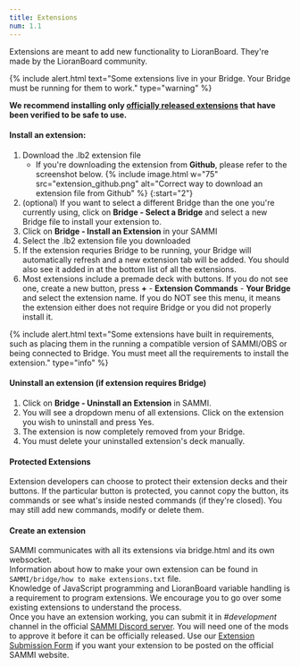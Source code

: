 ```yaml
---
title: Extensions
num: 1.1
---
```


Extensions are meant to add new functionality to LioranBoard. They're made by the LioranBoard community.

{% include alert.html text="Some extensions live in your Bridge. Your Bridge must be running for them to work." type="warning" %} 

**We recommend installing only [officially released extensions](/extensions) that have been verified to be safe to use.**

#### Install an extension:

1. Download the .lb2 extension file
   - If you're downloading the extension from **Github**, please refer to the screenshot below.
   {% include image.html w="75" src="extension_github.png" alt="Correct way to download an extension file from Github" %}
{:start="2"}
2. (optional) If you want to select a different Bridge than the one you're currently using, click on **Bridge - Select a Bridge** and select a new Bridge file to install your extension to.
2. Click on **Bridge - Install an Extension** in your SAMMI
3. Select the .lb2 extension file you downloaded
4. If the extension requries Bridge to be running, your Bridge will automatically refresh and a new extension tab will be added. You should also see it added in at the bottom list of all the extensions.
6. Most extensions include a premade deck with buttons. If you do not see one, create a new button, press **+** - **Extension Commands** - **Your Bridge** and select the extension name. If you do NOT see this menu, it means the extension either does not require Bridge or you did not properly install it.

{% include alert.html text="Some extensions have built in requirements, such as placing them in the running a compatible version of SAMMI/OBS or being connected to Bridge. You must meet all the requirements to install the extension." type="info" %} 

#### Uninstall an extension (if extension requires Bridge)
1. Click on **Bridge - Uninstall an Extension** in SAMMI.
2. You will see a dropdown menu of all extensions. Click on the extension you wish to uninstall and press Yes.
3. The extension is now completely removed from your Bridge. 
4. You must delete your uninstalled extension's deck manually.

#### Protected Extensions
Extension developers can choose to protect their extension decks and their buttons. If the particular button is protected, you cannot copy the button, its commands or see what's inside nested commands (if they're closed). You may still add new commands, modify or delete them.

#### Create an extension
SAMMI communicates with all its extensions via bridge.html and its own websocket.\
Information about how to make your own extension can be found in `SAMMI/bridge/how to make extensions.txt` file.\
Knowledge of JavaScript programming and LioranBoard variable handling is a requirement to program extensions.  We encourage you to go over some existing extensions to understand the process.\
Once you have an extension working, you can submit it in *#development* channel in the official [SAMMI Discord server](https://discord.gg/dXez8Zh). You will need one of the mods to approve it before it can be officially released. Use our [Extension Submission Form](https://sammi.solutions/extensions/submit) if you want your extension to be posted on the official SAMMI website. 
